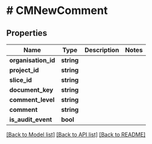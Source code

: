 # # CMNewComment

## Properties

Name | Type | Description | Notes
------------ | ------------- | ------------- | -------------
**organisation_id** | **string** |  |
**project_id** | **string** |  |
**slice_id** | **string** |  |
**document_key** | **string** |  |
**comment_level** | **string** |  |
**comment** | **string** |  |
**is_audit_event** | **bool** |  |

[[Back to Model list]](../../README.md#models) [[Back to API list]](../../README.md#endpoints) [[Back to README]](../../README.md)
